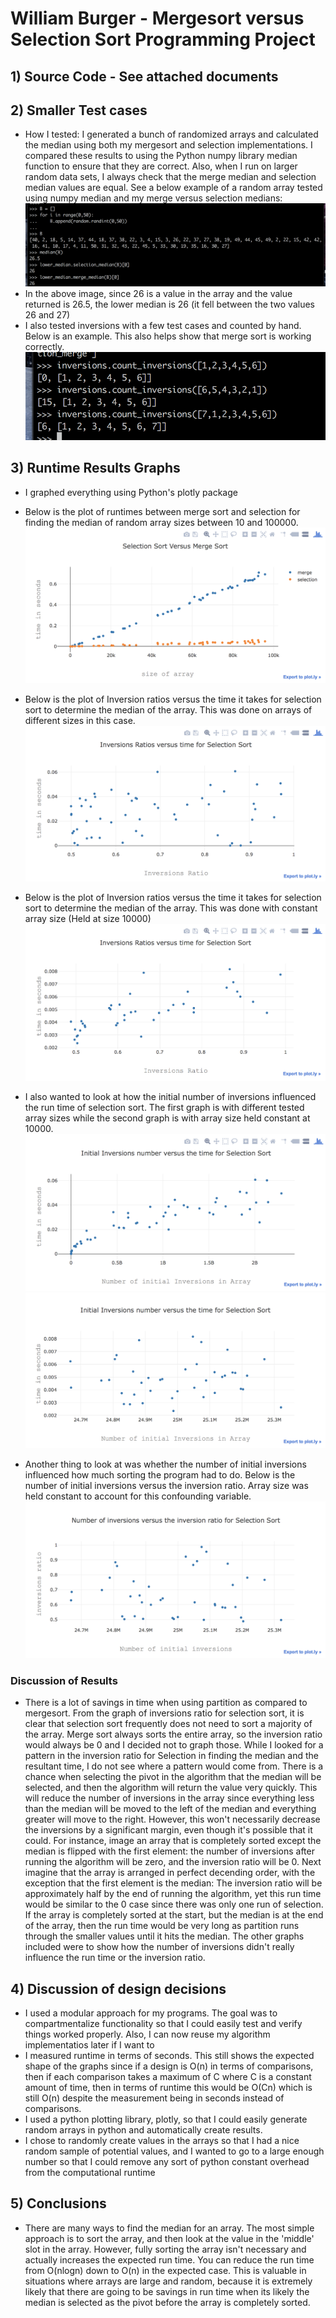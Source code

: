 # William Burger - Mergesort versus Selection Sort Programming Project
## 1) Source Code - See attached documents
## 2) Smaller Test cases
* How I tested: I generated a bunch of randomized arrays and calculated the median using both my mergesort and selection implementations. I compared these results to using the Python numpy library median function to ensure that they are correct. Also, when I run on larger random data sets, I always check that the merge median and selection median values are equal. See a below example of a random array tested using numpy median and my merge versus selection medians:
![](SmallTest.png)
* In the above image, since 26 is a value in the array and the value returned is 26.5, the lower median is 26 (it fell between the two values 26 and 27)
* I also tested inversions with a few test cases and counted by hand. Below is an example. This also helps show that merge sort is working correctly.
![](InversionsTest.png)
## 3) Runtime Results Graphs
* I graphed everything using Python's plotly package
* Below is the plot of runtimes between merge sort and selection for finding the median of random array sizes between 10 and 100000. 
![](Sellection_v_merge_sort.png)

* Below is the plot of Inversion ratios versus the time it takes for selection sort to determine the median of the array. This was done on arrays of different sizes in this case.
![](Inv_ratio_v_time_diff_array_size.png)

* Below is the plot of Inversion ratios versus the time it takes for selection sort to determine the median of the array. This was done with constant array size (Held at size 10000)
![](Inversion_Ratio_v_time_constant_array_size.png)

* I also wanted to look at how the initial number of inversions influenced the run time of selection sort. The first graph is with different tested array sizes while the second graph is with array size held constant at 10000.
![](Initial_num_inversions_diff_array_size.png)
![](Initial_inversions_v_time_constant_array_size.png)

* Another thing to look at was whether the number of initial inversions influenced how much sorting the program had to do. Below is the number of initial inversions versus the inversion ratio. Array size was held constant to account for this confounding variable.
![](Invers_v_ratio_constant_array_size.png)

### Discussion of Results 
* There is a lot of savings in time when using partition as compared to mergesort. From the graph of inversions ratio for selection sort, it is clear that selection sort frequently does not need to sort a majority of the array. Merge sort always sorts the entire array, so the inversion ratio would always be 0 and I decided not to graph those. While I looked for a pattern in the inversion ratio for Selection in finding the median and the resultant time, I do not see where a pattern would come from. There is a chance when selecting the pivot in the algorithm that the median will be selected, and then the algorithm will return the value very quickly. This will reduce the number of inversions in the array since everything less than the median will be moved to the left of the median and everything greater will move to the right. However, this won't necessarily decrease the inversions by a significant margin, even though it's possible that it could. For instance, image an array that is completely sorted except the median is flipped with the first element: the number of inversions after running the algorithm will be zero, and the inversion ratio will be 0. Next imagine that the array is arranged in perfect decending order, with the exception that the first element is the median: The inversion ratio will be approximately half by the end of running the algorithm, yet this run time would be similar to the 0 case since there was only one run of selection. If the array is completely sorted at the start, but the median is at the end of the array, then the run time would be very long as partition runs through the smaller values until it hits the median. The other graphs included were to show how the number of inversions didn't really influence the run time or the inversion ratio. 

## 4) Discussion of design decisions
* I used a modular approach for my programs. The goal was to compartmentalize functionality so that I could easily test and verify things worked properly. Also, I can now reuse my algorithm implementatios later if I want to
* I measured runtime in terms of seconds. This still shows the expected shape of the graphs since if a design is O(n) in terms of comparisons, then if each comparison takes a maximum of C where C is a constant amount of time, then in terms of runtime this would be O(Cn) which is still O(n) despite the measurement being in seconds instead of comparisons. 
* I used a python plotting library, plotly, so that I could easily generate random arrays in python and automatically create results.
* I chose to randomly create values in the arrays so that I had a nice random sample of potential values, and I wanted to go to a large enough number so that I could remove any sort of python constant overhead from the computational runtime

## 5) Conclusions
* There are many ways to find the median for an array. The most simple approach is to sort the array, and then look at the value in the 'middle' slot in the array. However, fully sorting the array isn't necessary and actually increases the expected run time. You can reduce the run time from O(nlogn) down to O(n) in the expected case. This is valuable in situations where arrays are large and random, because it is extremely likely that there are going to be savings in run time when its likely the median is selected as the pivot before the array is completely sorted. 
